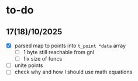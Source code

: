 # to-do

## 17(18)/10/2025

- [X] parsed map to points into `t_point *data` array
    - [ ] 1 byte still reachable from gnl
    - [ ] fix size of funcs

- [ ] unite points
- [ ] check why and how I should use math equations
